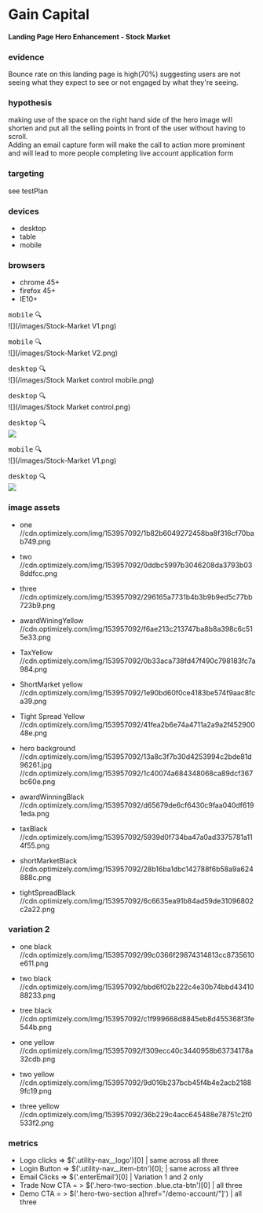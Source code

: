 #  Gain Capital
#### Landing Page Hero Enhancement - Stock Market

### evidence
Bounce rate on this landing page is high(70%) suggesting users are not seeing what they expect to see or not engaged by what they're seeing.

### hypothesis
making use of the space on the right hand side of the hero image will shorten and put all the selling points in front of the user without having to scroll.  
Adding an email capture form will make the call to action more prominent and will lead to more people completing live account application form

### targeting
see testPlan

### devices
- desktop
- table
- mobile

### browsers
- chrome 45+
- firefox 45+
- IE10+


<kbd>mobile</kbd>  :mag:            
 ![](/images/Stock-Market V1.png)
 
 <kbd>mobile</kbd>  :mag:            
 ![](/images/Stock-Market V2.png)

<kbd>desktop</kbd> :mag:          
![](/images/Stock Market control mobile.png)

<kbd>desktop</kbd> :mag:          
![](/images/Stock Market control.png)


<kbd>desktop</kbd> :mag:          
![](/images/desktopv1.png)

<kbd>mobile</kbd>  :mag:            
 ![](/images/Stock-Market V1.png)

<kbd>desktop</kbd> :mag:          
![](/images/desktopv1.png)





### image assets
- one
//cdn.optimizely.com/img/153957092/1b82b6049272458ba8f316cf70bab749.png
- two
//cdn.optimizely.com/img/153957092/0ddbc5997b3046208da3793b038ddfcc.png
- three
//cdn.optimizely.com/img/153957092/296165a7731b4b3b9b9ed5c77bb723b9.png

- awardWiningYellow
//cdn.optimizely.com/img/153957092/f6ae213c213747ba8b8a398c6c515e33.png
- TaxYellow
//cdn.optimizely.com/img/153957092/0b33aca738fd47f490c798183fc7a984.png
- ShortMarket yellow
//cdn.optimizely.com/img/153957092/1e90bd60f0ce4183be574f9aac8fca39.png
- Tight Spread Yellow
//cdn.optimizely.com/img/153957092/41fea2b6e74a4711a2a9a2f45290048e.png
- hero background
//cdn.optimizely.com/img/153957092/13a8c3f7b30d4253994c2bde81d96261.jpg
//cdn.optimizely.com/img/153957092/1c40074a684348068ca89dcf367bc60e.png


- awardWinningBlack
//cdn.optimizely.com/img/153957092/d65679de6cf6430c9faa040df6191eda.png
- taxBlack
//cdn.optimizely.com/img/153957092/5939d0f734ba47a0ad3375781a114f55.png
- shortMarketBlack
//cdn.optimizely.com/img/153957092/28b16ba1dbc142788f6b58a9a624888c.png
- tightSpreadBlack
//cdn.optimizely.com/img/153957092/6c6635ea91b84ad59de31096802c2a22.png






### variation 2
- one black
//cdn.optimizely.com/img/153957092/99c0366f29874314813cc8735610e611.png
- two black
//cdn.optimizely.com/img/153957092/bbd6f02b222c4e30b74bbd4341088233.png
- tree black
//cdn.optimizely.com/img/153957092/c1f999668d8845eb8d455368f3fe544b.png


- one yellow
//cdn.optimizely.com/img/153957092/f309ecc40c3440958b63734178a32cdb.png
- two yellow
//cdn.optimizely.com/img/153957092/9d016b237bcb45f4b4e2acb21889fc19.png
- three yellow
//cdn.optimizely.com/img/153957092/36b229c4acc645488e78751c2f0533f2.png



### metrics

- Logo clicks =>  $('.utility-nav__logo')[0]  | same across all three
- Login Button =>  $('.utility-nav__item-btn')[0]; | same across all three
- Email Clicks => $('.enterEmail')[0]  | Variation 1 and 2 only
- Trade Now CTA = > $('.hero-two-section .blue.cta-btn')[0] | all three
- Demo CTA = >  $('.hero-two-section a[href="/demo-account/"]')   | all three














